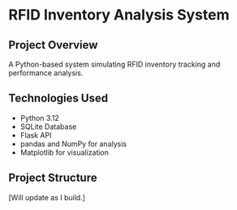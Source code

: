 # RFID Inventory Analysis System

## Project Overview
A Python-based system simulating RFID inventory tracking and performance analysis.

## Technologies Used
- Python 3.12
- SQLite Database
- Flask API
- pandas and NumPy for analysis
- Matplotlib for visualization

## Project Structure
[Will update as I build.]